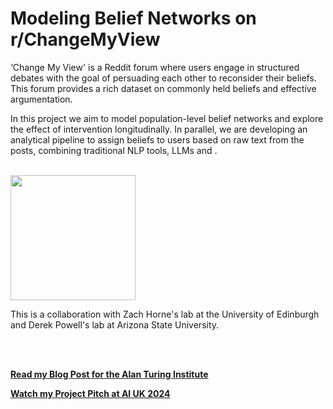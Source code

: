 # Modeling Belief Networks on r/ChangeMyView

‘Change My View' is a Reddit forum where users engage in structured debates with the goal of persuading each other to reconsider their beliefs. This forum provides a rich dataset on commonly held beliefs and effective argumentation.
<br>

In this project we aim to model population-level belief networks and explore the effect of intervention longitudinally. In parallel, we are developing an analytical pipeline to assign beliefs to users based on raw text from the posts, combining traditional NLP tools, LLMs and .

<br>

<img src="https://i.ibb.co/ZJ4mZyH/aiuk24-photography-091.jpg" height="200">
<br>

This is a collaboration with Zach Horne's lab at the University of Edinburgh and Derek Powell's lab at Arizona State University.

<br>

<br>

**[<i class="fa-solid fa-up-right-from-square"></i> Read my Blog Post for the Alan Turing Institute](https://www.turing.ac.uk/blog/facts-dont-change-minds-and-theres-data-prove-it)**

**[<i class="fa-brands fa-video"></i> Watch my Project Pitch at AI UK 2024](https://www.youtube.com/watch?time_continue=1&v=fei9SSxCUm8&embeds_referring_euri=https%3A%2F%2Fwww.turing.ac.uk%2F&source_ve_path=Mjg2NjY)**
